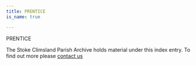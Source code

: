 ```yaml
---
title: PRENTICE
is_name: true

---
```


PRENTICE


The Stoke Climsland Parish Archive holds material under this index entry. To find out more please [contact us](/contact/)
